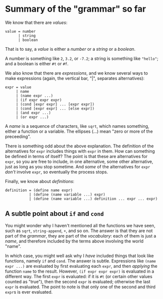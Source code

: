 Summary of the "grammar" so far
===============================

We know that there are *values*:

```bnf
value = number
      | string
      | boolean
```

That is to say, a *value* is either a *number* or a *string* or a *boolean*. 

A number is something like `2`, `3.2`, or `-7.2`; a string is something like
`"hello"`; and a boolean is either `#t` or `#f`.

We also know that there are *expressions*, and we know several ways to make
expressions (again, the vertical bar, "|", separates alternatives):

	expr = value
		 | name
		 | (name expr ...)
		 | (if expr expr expr)
		 | (cond [expr expr] ... [expr expr])
		 | (cond [expr expr] ... [else expr])
		 | (and expr ...)
		 | (or expr ...)
		 
A *name* is a sequence of characters, like `sqrt`, which names something, either
a function or a variable. The ellipses (...) mean "zero or more of the
preceeding". 

There is something odd about the above explanation. The definition of the
alternatives for `expr` includes things with `expr` in them. How can something
be defined in terms of itself? The point is that these are alternatives for
`expr`, so you are free to include, in one alternative, some other alternative,
just as long as you stop sometime. And *some* of the alternatives for `expr`
*don't* involve `expr`, so eventually the process stops.

Finally, we know about *definitions*:

	definition = (define name expr)
	           | (define (name variable ...) expr)
			   | (define (name variable ...) definition ... expr ... expr)
			   

A subtle point about `if` and `cond`
------------------------------------

You might wonder why I haven't mentioned all the functions we have seen, such as
`sqrt`, `string-append`, `+`, and so on. The answer is that they are not part of
the *grammar*, they are part of the *vocabulary*: each of them is just a *name*,
and therefore included by the terms above involving the world "name".

In which case, you might well ask why I *have* included things that look like
functions, namely `if` and `cond`. The answer is subtle. Expressions like `(name
expr ...)` are evaluated by first evaluating each `expr`, and then *applying*
the function `name` to the result. However, `(if expr expr expr)` is evaluated
in a different way. The first `expr` is evaluated: if it is `#t` (or certain
other values counted as "true"), then the second `expr` is evaluated; otherwise
the last `expr` is evaluated. The point to note is that only one of the second
and third `expr`s is ever evaluated.


